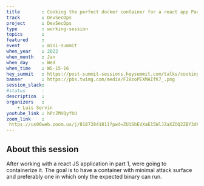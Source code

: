 ```yaml
---
title        : Cooking the perfect docker container for a react app Part 2
track        : DevSecOps
project      : DevSecOps
type         : working-session
topics       :
featured     :
event        : mini-summit
when_year    : 2022
when_month   : Jan
when_day     : Wed
when_time    : WS-15-16
hey_summit   : https://post-summit-sessions.heysummit.com/talks/cooking-the-perfect-reactjs-docker-container-part-2/
banner       : https://pbs.twimg.com/media/FIBzoPEXMAIfK7_.png
session_slack:
#status      : 
description  :
organizers   :
    - Luis Servin
youtube_link : hPcZMVQyfbU
zoom_link    : 
 https://us06web.zoom.us/j/81872841811?pwd=ZU1SbEVXaE15WlJZaXZOQ2ZBY3dFQT09
---
```


## About this session

After working with a react JS application in part 1, were going to containerize it. 
The goal is to have a container with minimal attack surface and preferably one in which only the expected binary can run.
